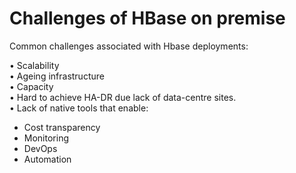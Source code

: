 # Challenges of HBase on premise  

Common challenges associated with Hbase deployments:

• Scalability  
• Ageing infrastructure  
• Capacity  
• Hard to achieve HA-DR due lack of data-centre sites.  
• Lack of native tools that enable:  

- Cost transparency
- Monitoring
- DevOps
- Automation  


